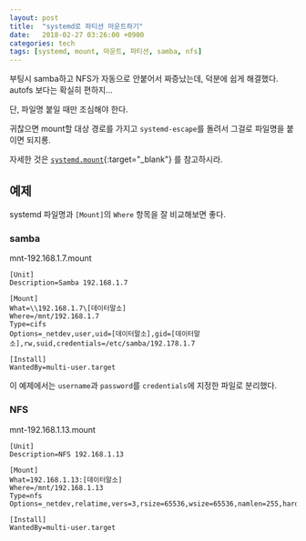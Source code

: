 ```yaml
---
layout: post
title:  "systemd로 파티션 마운트하기"
date:   2018-02-27 03:26:00 +0900
categories: tech
tags: [systemd, mount, 마운트, 파티션, samba, nfs]
---
```


부팅시 samba하고 NFS가 자동으로 안붙어서 짜증났는데, 덕분에 쉽게 해결했다.  
autofs 보다는 확실히 편하지...

단, 파일명 붙일 때만 조심해야 한다.

귀찮으면 mount할 대상 경로를 가지고 `systemd-escape`를 돌려서 그걸로 파일명을 붙이면 되지롱.

자세한 것은 [`systemd.mount`](https://www.freedesktop.org/software/systemd/man/systemd.mount.html){:target="_blank"} 를 참고하시라.


## 예제

systemd 파일명과 `[Mount]`의 `Where` 항목을 잘 비교해보면 좋다.

### samba

mnt-192.168.1.7.mount

```systemd
[Unit]
Description=Samba 192.168.1.7

[Mount]
What=\\192.168.1.7\[데이터말소]
Where=/mnt/192.168.1.7
Type=cifs
Options=_netdev,user,uid=[데이터말소],gid=[데이터말소],rw,suid,credentials=/etc/samba/192.178.1.7

[Install]
WantedBy=multi-user.target
```
이 예제에서는 `username`과 `password`를 `credentials`에 지정한 파일로 분리했다.

### NFS

mnt-192.168.1.13.mount

```systemd
[Unit]
Description=NFS 192.168.1.13

[Mount]
What=192.168.1.13:[데이터말소]
Where=/mnt/192.168.1.13
Type=nfs
Options=_netdev,relatime,vers=3,rsize=65536,wsize=65536,namlen=255,hard,nolock,proto=tcp,timeo=600,retrans=2,sec=sys,mountaddr=192.168.1.13,mountvers=3,mountport=32780,mountproto=udp,local_lock=all

[Install]
WantedBy=multi-user.target
```
